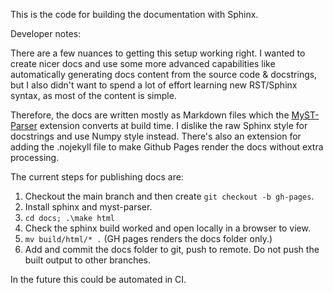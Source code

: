 This is the code for building the documentation with Sphinx.

Developer notes:

There are a few nuances to getting this setup working right. I wanted to create nicer docs and use some
more advanced capabilities like automatically generating docs content from the source code & docstrings,
but I also didn't want to spend a lot of effort learning new RST/Sphinx syntax, as most of the content is simple.

Therefore, the docs are written mostly as Markdown files which the [MyST-Parser](https://myst-parser.readthedocs.io/en/latest/) extension
converts at build time. I dislike the raw Sphinx style for docstrings and use Numpy style instead. There's also an extension for adding the .nojekyll file to make Github Pages render the docs without extra processing.

The current steps for publishing docs are:
1. Checkout the main branch and then create `git checkout -b gh-pages`.
2. Install sphinx and myst-parser.
3. `cd docs; .\make html`
4. Check the sphinx build worked and open locally in a browser to view.
5. `mv build/html/* .` (GH pages renders the docs folder only.)
6. Add and commit the docs folder to git, push to remote. Do not push the built output to other branches.

In the future this could be automated in CI.